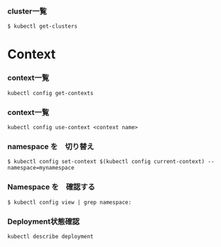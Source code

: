 


### cluster一覧

```
$ kubectl get-clusters
```

# Context

### context一覧

```
kubectl config get-contexts
```


### context一覧

```
kubectl config use-context <context name>
```


### namespace を　切り替え

```
$ kubectl config set-context $(kubectl config current-context) --namespace=mynamespace
```

### Namespace を　確認する

```
$ kubectl config view | grep namespace:
```


### Deployment状態確認

```
kubectl describe deployment
```